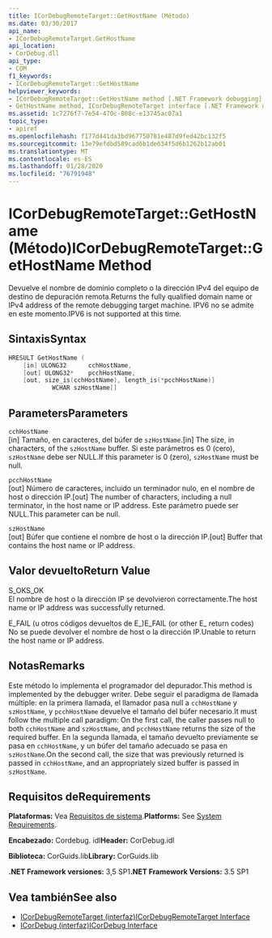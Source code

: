 ```yaml
---
title: ICorDebugRemoteTarget::GetHostName (Método)
ms.date: 03/30/2017
api_name:
- ICorDebugRemoteTarget.GetHostName
api_location:
- CorDebug.dll
api_type:
- COM
f1_keywords:
- ICorDebugRemoteTarget::GetHostName
helpviewer_keywords:
- ICorDebugRemoteTarget::GetHostName method [.NET Framework debugging]
- GetHostName method, ICorDebugRemoteTarget interface [.NET Framework debugging]
ms.assetid: 1c7276f7-7e54-470c-808c-e13745ac07a1
topic_type:
- apiref
ms.openlocfilehash: f177d441da3bd967750781e487d9fed42bc132f5
ms.sourcegitcommit: 13e79efdbd589cad6b1de634f5d6b1262b12ab01
ms.translationtype: MT
ms.contentlocale: es-ES
ms.lasthandoff: 01/28/2020
ms.locfileid: "76791948"
---
```

# <a name="icordebugremotetargetgethostname-method"></a><span data-ttu-id="02d9c-102">ICorDebugRemoteTarget::GetHostName (Método)</span><span class="sxs-lookup"><span data-stu-id="02d9c-102">ICorDebugRemoteTarget::GetHostName Method</span></span>
<span data-ttu-id="02d9c-103">Devuelve el nombre de dominio completo o la dirección IPv4 del equipo de destino de depuración remota.</span><span class="sxs-lookup"><span data-stu-id="02d9c-103">Returns the fully qualified domain name or IPv4 address of the remote debugging target machine.</span></span> <span data-ttu-id="02d9c-104">IPV6 no se admite en este momento.</span><span class="sxs-lookup"><span data-stu-id="02d9c-104">IPV6 is not supported at this time.</span></span>  
  
## <a name="syntax"></a><span data-ttu-id="02d9c-105">Sintaxis</span><span class="sxs-lookup"><span data-stu-id="02d9c-105">Syntax</span></span>  
  
```cpp  
HRESULT GetHostName (  
    [in] ULONG32      cchHostName,  
    [out] ULONG32*    pcchHostName,  
    [out, size_is(cchHostName), length_is(*pcchHostName)]  
            WCHAR szHostName[]  
```  
  
## <a name="parameters"></a><span data-ttu-id="02d9c-106">Parameters</span><span class="sxs-lookup"><span data-stu-id="02d9c-106">Parameters</span></span>  
 `cchHostName`  
 <span data-ttu-id="02d9c-107">[in] Tamaño, en caracteres, del búfer de `szHostName`.</span><span class="sxs-lookup"><span data-stu-id="02d9c-107">[in] The size, in characters, of the `szHostName` buffer.</span></span> <span data-ttu-id="02d9c-108">Si este parámetros es 0 (cero), `szHostName` debe ser NULL.</span><span class="sxs-lookup"><span data-stu-id="02d9c-108">If this parameter is 0 (zero), `szHostName` must be null.</span></span>  
  
 `pcchHostName`  
 <span data-ttu-id="02d9c-109">[out] Número de caracteres, incluido un terminador nulo, en el nombre de host o dirección IP.</span><span class="sxs-lookup"><span data-stu-id="02d9c-109">[out] The number of characters, including a null terminator, in the host name or IP address.</span></span> <span data-ttu-id="02d9c-110">Este parámetro puede ser NULL.</span><span class="sxs-lookup"><span data-stu-id="02d9c-110">This parameter can be null.</span></span>  
  
 `szHostName`  
 <span data-ttu-id="02d9c-111">[out] Búfer que contiene el nombre de host o la dirección IP.</span><span class="sxs-lookup"><span data-stu-id="02d9c-111">[out] Buffer that contains the host name or IP address.</span></span>  
  
## <a name="return-value"></a><span data-ttu-id="02d9c-112">Valor devuelto</span><span class="sxs-lookup"><span data-stu-id="02d9c-112">Return Value</span></span>  
 <span data-ttu-id="02d9c-113">S_OK</span><span class="sxs-lookup"><span data-stu-id="02d9c-113">S_OK</span></span>  
 <span data-ttu-id="02d9c-114">El nombre de host o la dirección IP se devolvieron correctamente.</span><span class="sxs-lookup"><span data-stu-id="02d9c-114">The host name or IP address was successfully returned.</span></span>  
  
 <span data-ttu-id="02d9c-115">E_FAIL (u otros códigos devueltos de E_)</span><span class="sxs-lookup"><span data-stu-id="02d9c-115">E_FAIL (or other E_ return codes)</span></span>  
 <span data-ttu-id="02d9c-116">No se puede devolver el nombre de host o la dirección IP.</span><span class="sxs-lookup"><span data-stu-id="02d9c-116">Unable to return the host name or IP address.</span></span>  
  
## <a name="remarks"></a><span data-ttu-id="02d9c-117">Notas</span><span class="sxs-lookup"><span data-stu-id="02d9c-117">Remarks</span></span>  
 <span data-ttu-id="02d9c-118">Este método lo implementa el programador del depurador.</span><span class="sxs-lookup"><span data-stu-id="02d9c-118">This method is implemented by the debugger writer.</span></span> <span data-ttu-id="02d9c-119">Debe seguir el paradigma de llamada múltiple: en la primera llamada, el llamador pasa null a `cchHostName` y `szHostName`, y `pcchHostName` devuelve el tamaño del búfer necesario.</span><span class="sxs-lookup"><span data-stu-id="02d9c-119">It must follow the multiple call paradigm: On the first call, the caller passes null to both `cchHostName` and `szHostName`, and `pcchHostName` returns the size of the required buffer.</span></span> <span data-ttu-id="02d9c-120">En la segunda llamada, el tamaño devuelto previamente se pasa en `cchHostName`, y un búfer del tamaño adecuado se pasa en `szHostName`.</span><span class="sxs-lookup"><span data-stu-id="02d9c-120">On the second call, the size that was previously returned is passed in `cchHostName`, and an appropriately sized buffer is passed in `szHostName`.</span></span>  
  
## <a name="requirements"></a><span data-ttu-id="02d9c-121">Requisitos de</span><span class="sxs-lookup"><span data-stu-id="02d9c-121">Requirements</span></span>  
 <span data-ttu-id="02d9c-122">**Plataformas:** Vea [Requisitos de sistema](../../../../docs/framework/get-started/system-requirements.md).</span><span class="sxs-lookup"><span data-stu-id="02d9c-122">**Platforms:** See [System Requirements](../../../../docs/framework/get-started/system-requirements.md).</span></span>  
  
 <span data-ttu-id="02d9c-123">**Encabezado:** Cordebug. idl</span><span class="sxs-lookup"><span data-stu-id="02d9c-123">**Header:** CorDebug.idl</span></span>  
  
 <span data-ttu-id="02d9c-124">**Biblioteca:** CorGuids.lib</span><span class="sxs-lookup"><span data-stu-id="02d9c-124">**Library:** CorGuids.lib</span></span>  
  
 <span data-ttu-id="02d9c-125">**.NET Framework versiones:** 3,5 SP1</span><span class="sxs-lookup"><span data-stu-id="02d9c-125">**.NET Framework Versions:** 3.5 SP1</span></span>  
  
## <a name="see-also"></a><span data-ttu-id="02d9c-126">Vea también</span><span class="sxs-lookup"><span data-stu-id="02d9c-126">See also</span></span>

- [<span data-ttu-id="02d9c-127">ICorDebugRemoteTarget (interfaz)</span><span class="sxs-lookup"><span data-stu-id="02d9c-127">ICorDebugRemoteTarget Interface</span></span>](icordebugremotetarget-interface.md)
- [<span data-ttu-id="02d9c-128">ICorDebug (interfaz)</span><span class="sxs-lookup"><span data-stu-id="02d9c-128">ICorDebug Interface</span></span>](icordebug-interface.md)
